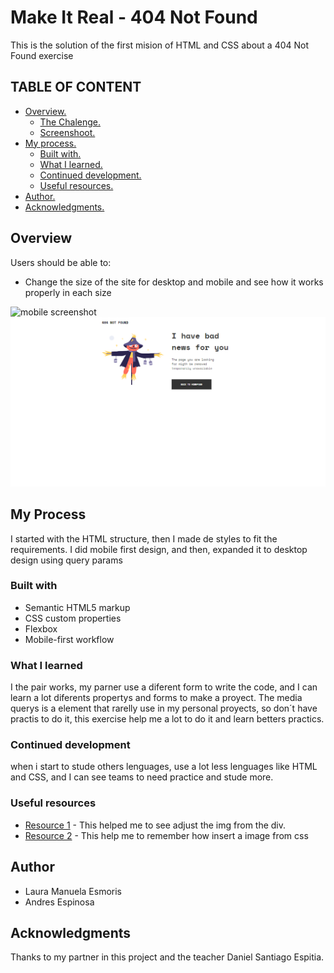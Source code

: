 # Make It Real - 404 Not Found

This is the solution of the first mision of HTML and CSS about a 404 Not Found  exercise

## TABLE OF CONTENT

* [ Overview. ](#overview)
  * [ The Chalenge. ](#chalenge)
  * [ Screenshoot. ](#screenshoot)
* [ My process. ](#myProcess)
  * [Built with. ](#built)
  * [What I learned. ](#learned)
  * [Continued development. ](#continued)
  * [Useful resources. ](#resources)
* [ Author. ](#author)
* [Acknowledgments. ](#acknowledgments)


<a name="overview"></a>
## Overview
Users should be able to:

* Change the size of the site for desktop and mobile and see how it works properly in each size

![mobile screenshot](./)
![desktop screenshot](./asstes/Captura%20de%20pantalla%20(85).png)

<a name="myprocess"></a>
## My Process

I started with the HTML structure, then I made de styles to fit the requirements. I did mobile first design, and then, expanded it to desktop design using query params

### Built with

- Semantic HTML5 markup
- CSS custom properties
- Flexbox
- Mobile-first workflow


### What I learned

I the pair works, my parner use a diferent form to write the code, and I can learn a lot diferents propertys and forms to make a proyect. The media querys is a element that rarelly use in my personal proyects, so don´t have practis to do it, this exercise help me a lot to do it and learn betters practics.
### Continued development
when i start to stude others lenguages, use a lot less lenguages like HTML and CSS, and I can see teams to need practice and stude more.
### Useful resources
- [Resource 1](https://es.stackoverflow.com/questions/306358/c%C3%B3mo-puedo-ajustar-la-imagen-al-tama%C3%B1o-del-div-que-la-envuelve#:~:text=Si%20lo%20que%20quieres%20es,cuenta%20el%20tama%C3%B1o%20del%20div.) - This helped me to see adjust the img from the div.
- [Resource 2](https://developer.mozilla.org/es/docs/Web/CSS/background-image) - This help me to remember how insert a image from css
## Author
- Laura Manuela Esmoris
- Andres Espinosa
## Acknowledgments
Thanks to my partner in this project and the teacher Daniel Santiago Espitia.